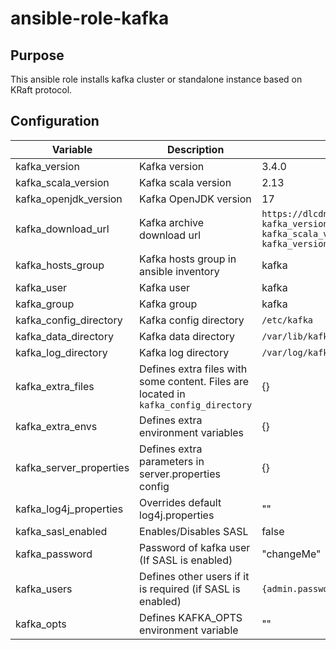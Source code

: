 # ansible-role-kafka

## Purpose
This ansible role installs kafka cluster or standalone instance based on KRaft protocol.

## Configuration

| Variable | Description | Default |
| ------ | ------ | ------ |
| kafka_version | Kafka version | 3.4.0 |
| kafka_scala_version | Kafka scala version | 2.13 |
| kafka_openjdk_version | Kafka OpenJDK version | 17 |
| kafka_download_url | Kafka archive download url | `https://dlcdn.apache.org/kafka/{{ kafka_version }}/kafka_{{ kafka_scala_version }}-{{ kafka_version }}.tgz` |
| kafka_hosts_group | Kafka hosts group in ansible inventory | kafka |
| kafka_user | Kafka user | kafka |
| kafka_group | Kafka group | kafka |
| kafka_config_directory | Kafka config directory | `/etc/kafka` |
| kafka_data_directory | Kafka data directory | `/var/lib/kafka` |
| kafka_log_directory | Kafka log directory | `/var/log/kafka` |
| kafka_extra_files | Defines extra files with some content. Files are located in `kafka_config_directory` | {} |
| kafka_extra_envs | Defines extra environment variables | {} |
| kafka_server_properties | Defines extra parameters in server.properties config | {} |
| kafka_log4j_properties | Overrides default log4j.properties | "" |
| kafka_sasl_enabled | Enables/Disables SASL | false |
| kafka_password | Password of kafka user (If SASL is enabled) | "changeMe" |
| kafka_users | Defines other users if it is required (if SASL is enabled) | `{admin.password: "changeMe"}` |
| kafka_opts | Defines KAFKA_OPTS environment variable | "" |
